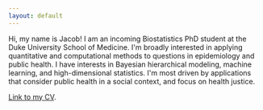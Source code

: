 ```yaml
---
layout: default
---
```


Hi, my name is Jacob! I am an incoming Biostatistics PhD student at the Duke University School of Medicine. I'm broadly interested in applying quantitative and computational methods to questions in epidemiology and public health. I have interests in Bayesian hierarchical modeling, machine learning, and high-dimensional statistics. I'm most driven by applications that consider public health in a social context, and focus on health justice.

[Link to my CV](./assets/CV.pdf).
